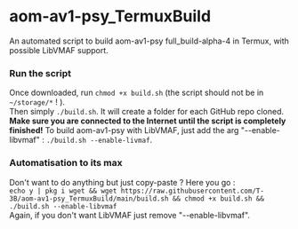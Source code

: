 # aom-av1-psy_TermuxBuild
An automated script to build aom-av1-psy full_build-alpha-4 in Termux, with possible LibVMAF support.

### Run the script
Once downloaded, run `chmod +x build.sh` (the script should not be in `~/storage/*` ! ).\
Then simply `./build.sh`. It will create a folder for each GitHub repo cloned.\
**Make sure you are connected to the Internet until the script is completely finished!**
To build aom-av1-psy with LibVMAF, just add the arg "--enable-libvmaf" : `./build.sh --enable-livmaf`.

### Automatisation to its max
Don't want to do anything but just copy-paste ? Here you go :\
`echo y | pkg i wget && wget https://raw.githubusercontent.com/T-3B/aom-av1-psy_TermuxBuild/main/build.sh && chmod +x build.sh && ./build.sh --enable-libvmaf`\
Again, if you don't want LibVMAF just remove "--enable-libvmaf".
